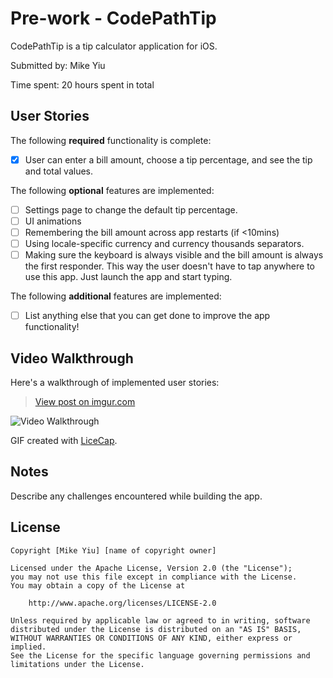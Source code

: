 # Pre-work - CodePathTip

CodePathTip is a tip calculator application for iOS.

Submitted by: Mike Yiu

Time spent: 20 hours spent in total

## User Stories

The following **required** functionality is complete:

* [X] User can enter a bill amount, choose a tip percentage, and see the tip and total values.

The following **optional** features are implemented:
* [ ] Settings page to change the default tip percentage.
* [ ] UI animations
* [ ] Remembering the bill amount across app restarts (if <10mins)
* [ ] Using locale-specific currency and currency thousands separators.
* [ ] Making sure the keyboard is always visible and the bill amount is always the first responder. This way the user doesn't have to tap anywhere to use this app. Just launch the app and start typing.

The following **additional** features are implemented:

- [ ] List anything else that you can get done to improve the app functionality!

## Video Walkthrough 

Here's a walkthrough of implemented user stories:

<blockquote class="imgur-embed-pub" lang="en" data-id="jXitMiH"><a href="//imgur.com/jXitMiH">View post on imgur.com</a></blockquote><script async src="//s.imgur.com/min/embed.js" charset="utf-8"></script>
<img src='https://imgur.com/jXitMiH' title='Video Walkthrough' width='' alt='Video Walkthrough' />

GIF created with [LiceCap](http://www.cockos.com/licecap/).

## Notes

Describe any challenges encountered while building the app.

## License

    Copyright [Mike Yiu] [name of copyright owner]

    Licensed under the Apache License, Version 2.0 (the "License");
    you may not use this file except in compliance with the License.
    You may obtain a copy of the License at

        http://www.apache.org/licenses/LICENSE-2.0

    Unless required by applicable law or agreed to in writing, software
    distributed under the License is distributed on an "AS IS" BASIS,
    WITHOUT WARRANTIES OR CONDITIONS OF ANY KIND, either express or implied.
    See the License for the specific language governing permissions and
    limitations under the License.
